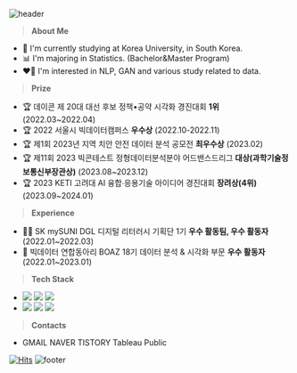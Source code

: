 ![header](https://capsule-render.vercel.app/api?type=waving&color=gradient&customColorList=0,14,15,15,15,18&height=150&section=header&text=HyeYeon%20Kim&fontSize=40&fontAlignY=30&fontAlign=20)

> **About Me**
- 🏫 I'm currently studying at Korea University, in South Korea.
- 📊 I'm majoring in Statistics. (Bachelor&Master Program)
- ❤️‍🔥 I'm interested in NLP, GAN and various study related to data.


> **Prize**
- 🏆 데이콘 제 20대 대선 후보 정책•공약 시각화 경진대회 **1위** (2022.03~2022.04)
- 🏆 2022 서울시 빅데이터캠퍼스 **우수상** (2022.10-2022.11)
- 🏆 제1회 2023년 지역 치안 안전 데이터 분석 공모전 **최우수상** (2023.02)
- 🏆 제11회 2023 빅콘테스트 정형데이터분석분야 어드밴스드리그 **대상(과학기술정보통신부장관상)** (2023.08~2023.12)
- 🏆 2023 KETI 고려대 AI 융합∙응용기술 아이디어 경진대회 **장려상(4위)** (2023.09~2024.01)


> **Experience**
- 👩‍🏫 SK mySUNI DGL 디지털 리터러시 기획단 1기 **우수 활동팀, 우수 활동자** (2022.01~2022.03)
- 🐘 빅데이터 연합동아리 BOAZ 18기 데이터 분석 & 시각화 부문 **우수 활동자** (2022.01~2023.01)


> **Tech Stack**
- <img src="https://img.shields.io/badge/Python-3776AB?style=flat&logo=Python&logoColor=white"/> <img src="https://img.shields.io/badge/R-276DC3?style=flat&logo=R&logoColor=white"/>
  <img src="https://img.shields.io/badge/Tableau-E97627?style=flat&logo=Tableau&logoColor=white"/>
- <img src="https://img.shields.io/badge/MySQL-4479A1?style=flat&logo=MySQL&logoColor=black"/> <img src="https://img.shields.io/badge/SAS-4285F4?style=flat&logo=googlechrome&logoColor=blue"/> <img src="https://img.shields.io/badge/QGIS-589632?style=flat&logo=Qgis&logoColor=black"/>


> **Contacts**
- GMAIL NAVER TISTORY Tableau Public

[![Hits](https://hits.seeyoufarm.com/api/count/incr/badge.svg?url=https%3A%2F%2Fgithub.com%2Fyeoniiii&count_bg=%23FFDEED&title_bg=%23555555&icon=&icon_color=%23E7E7E7&title=hits&edge_flat=false)](https://hits.seeyoufarm.com)
![footer](https://capsule-render.vercel.app/api?type=waving&reversal=true&color=gradient&customColorList=0,14,15,15,15,18&section=footer&height=90)

